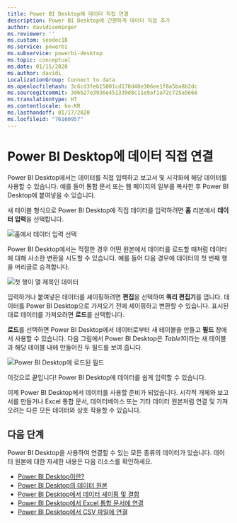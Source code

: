 ```yaml
---
title: Power BI Desktop에 데이터 직접 연결
description: Power BI Desktop에 간편하게 데이터 직접 추가
author: davidiseminger
ms.reviewer: ''
ms.custom: seodec18
ms.service: powerbi
ms.subservice: powerbi-desktop
ms.topic: conceptual
ms.date: 01/15/2020
ms.author: davidi
LocalizationGroup: Connect to data
ms.openlocfilehash: 3c6cd3feb15001cd170d48e306ee1f8a5ba8b2dc
ms.sourcegitcommit: 3d6b27e3936e451339d8c11e9af1a72c725a5668
ms.translationtype: HT
ms.contentlocale: ko-KR
ms.lasthandoff: 01/17/2020
ms.locfileid: "76160957"
---
```

# <a name="enter-data-directly-into-power-bi-desktop"></a>Power BI Desktop에 데이터 직접 연결

Power BI Desktop에서는 데이터를 직접 입력하고 보고서 및 시각화에 해당 데이터를 사용할 수 있습니다. 예를 들어 통합 문서 또는 웹 페이지의 일부를 복사한 후 Power BI Desktop에 붙여넣을 수 있습니다.

새 테이블 형식으로 Power BI Desktop에 직접 데이터를 입력하려면 **홈** 리본에서 **데이터 입력**을 선택합니다.

![홈에서 데이터 입력 선택](media/desktop-enter-data-directly-into-desktop/enter-data-directly_1.png)

Power BI Desktop에서는 적절한 경우 어떤 원본에서 데이터를 로드할 때처럼 데이터에 대해 사소한 변환을 시도할 수 있습니다. 예를 들어 다음 경우에 데이터의 첫 번째 행을 머리글로 승격합니다.

![첫 행이 열 제목인 데이터](media/desktop-enter-data-directly-into-desktop/enter-data-directly_2.png)

입력하거나 붙여넣은 데이터를 셰이핑하려면 **편집**을 선택하여 **쿼리 편집기**를 엽니다. 데이터를 Power BI Desktop으로 가져오기 전에 셰이핑하고 변환할 수 있습니다. 표시된 대로 데이터를 가져오려면 **로드**를 선택합니다.

**로드**를 선택하면 Power BI Desktop에서 데이터로부터 새 테이블을 만들고 **필드** 창에서 사용할 수 있습니다. 다음 그림에서 Power BI Desktop은 *Table1*이라는 새 테이블과 해당 테이블 내에 만들어진 두 필드를 보여 줍니다.

![Power BI Desktop에 로드된 필드](media/desktop-enter-data-directly-into-desktop/enter-data-directly_3.png)

이것으로 끝입니다! Power BI Desktop에 데이터를 쉽게 입력할 수 있습니다.

이제 Power BI Desktop에서 데이터를 사용할 준비가 되었습니다. 시각적 개체와 보고서를 만들거나 Excel 통합 문서, 데이터베이스 또는 기타 데이터 원본처럼 연결 및 가져오려는 다른 모든 데이터와 상호 작용할 수 있습니다.

## <a name="next-steps"></a>다음 단계

Power BI Desktop을 사용하여 연결할 수 있는 모든 종류의 데이터가 있습니다. 데이터 원본에 대한 자세한 내용은 다음 리소스를 확인하세요.

* [Power BI Desktop이란?](desktop-what-is-desktop.md)
* [Power BI Desktop의 데이터 원본](desktop-data-sources.md)
* [Power BI Desktop에서 데이터 셰이핑 및 결합](desktop-shape-and-combine-data.md)
* [Power BI Desktop에서 Excel 통합 문서에 연결](desktop-connect-excel.md)
* [Power BI Desktop에서 CSV 파일에 연결](desktop-connect-csv.md)
